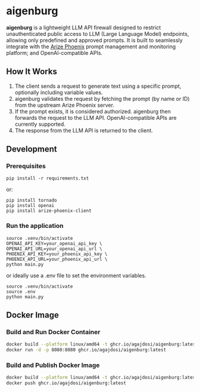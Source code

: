 # aigenburg

**aigenburg** is a lightweight LLM API firewall designed to restrict unauthenticated public access to LLM (Large Language Model) endpoints, allowing only predefined and approved prompts.
It is built to seamlessly integrate with the [Arize Phoenix](https://arize.com/phoenix/) prompt management and monitoring platform; and OpenAI-compatible APIs.

## How It Works

1. The client sends a request to generate text using a specific prompt, optionally including variable values.  
2. aigenburg validates the request by fetching the prompt (by name or ID) from the upstream Arize Phoenix server.  
3. If the prompt exists, it is considered authorized. aigenburg then forwards the request to the LLM API. OpenAI-compatible APIs are currently supported.  
4. The response from the LLM API is returned to the client.

## Development

### Prerequisites

```
pip install -r requirements.txt
```

or:
```
pip install tornado
pip install openai
pip install arize-phoenix-client
```

### Run the application

```
source .venv/bin/activate
OPENAI_API_KEY=your_openai_api_key \
OPENAI_API_URL=your_openai_api_url \
PHOENIX_API_KEY=your_phoenix_api_key \
PHOENIX_API_URL=your_phoenix_api_url \
python main.py
```

or ideally use a .env file to set the environment variables.
```
source .venv/bin/activate
source .env
python main.py
```


## Docker Image

### Build and Run Docker Container
```bash
docker build --platform linux/amd64 -t ghcr.io/agajdosi/aigenburg:latest .
docker run -d -p 8080:8080 ghcr.io/agajdosi/aigenburg:latest
```

### Build and Publish Docker Image
```bash
docker build --platform linux/amd64 -t ghcr.io/agajdosi/aigenburg:latest .
docker push ghcr.io/agajdosi/aigenburg:latest
```
